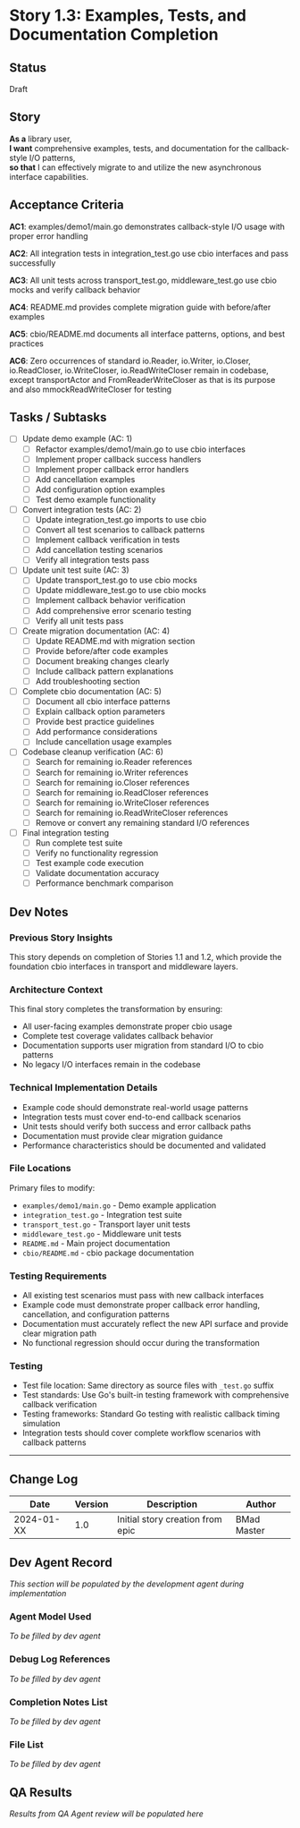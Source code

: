 # Story 1.3: Examples, Tests, and Documentation Completion

<!-- Powered by BMAD™ Core -->

## Status
Draft

## Story
**As a** library user,  
**I want** comprehensive examples, tests, and documentation for the callback-style I/O patterns,  
**so that** I can effectively migrate to and utilize the new asynchronous interface capabilities.

## Acceptance Criteria

**AC1**: examples/demo1/main.go demonstrates callback-style I/O usage with proper error handling

**AC2**: All integration tests in integration_test.go use cbio interfaces and pass successfully

**AC3**: All unit tests across transport_test.go, middleware_test.go use cbio mocks and verify callback behavior

**AC4**: README.md provides complete migration guide with before/after examples

**AC5**: cbio/README.md documents all interface patterns, options, and best practices

**AC6**: Zero occurrences of standard io.Reader, io.Writer, io.Closer, io.ReadCloser, io.WriteCloser, io.ReadWriteCloser remain in codebase, except transportActor and FromReaderWriteCloser as that is its purpose and also mmockReadWriteCloser for testing

## Tasks / Subtasks

- [ ] Update demo example (AC: 1)
  - [ ] Refactor examples/demo1/main.go to use cbio interfaces
  - [ ] Implement proper callback success handlers
  - [ ] Implement proper callback error handlers
  - [ ] Add cancellation examples
  - [ ] Add configuration option examples
  - [ ] Test demo example functionality

- [ ] Convert integration tests (AC: 2)
  - [ ] Update integration_test.go imports to use cbio
  - [ ] Convert all test scenarios to callback patterns
  - [ ] Implement callback verification in tests
  - [ ] Add cancellation testing scenarios
  - [ ] Verify all integration tests pass

- [ ] Update unit test suite (AC: 3)
  - [ ] Update transport_test.go to use cbio mocks
  - [ ] Update middleware_test.go to use cbio mocks
  - [ ] Implement callback behavior verification
  - [ ] Add comprehensive error scenario testing
  - [ ] Verify all unit tests pass

- [ ] Create migration documentation (AC: 4)
  - [ ] Update README.md with migration section
  - [ ] Provide before/after code examples
  - [ ] Document breaking changes clearly
  - [ ] Include callback pattern explanations
  - [ ] Add troubleshooting section

- [ ] Complete cbio documentation (AC: 5)
  - [ ] Document all cbio interface patterns
  - [ ] Explain callback option parameters
  - [ ] Provide best practice guidelines
  - [ ] Add performance considerations
  - [ ] Include cancellation usage examples

- [ ] Codebase cleanup verification (AC: 6)
  - [ ] Search for remaining io.Reader references
  - [ ] Search for remaining io.Writer references
  - [ ] Search for remaining io.Closer references
  - [ ] Search for remaining io.ReadCloser references
  - [ ] Search for remaining io.WriteCloser references
  - [ ] Search for remaining io.ReadWriteCloser references
  - [ ] Remove or convert any remaining standard I/O references

- [ ] Final integration testing
  - [ ] Run complete test suite
  - [ ] Verify no functionality regression
  - [ ] Test example code execution
  - [ ] Validate documentation accuracy
  - [ ] Performance benchmark comparison

## Dev Notes

### Previous Story Insights
This story depends on completion of Stories 1.1 and 1.2, which provide the foundation cbio interfaces in transport and middleware layers.

### Architecture Context
This final story completes the transformation by ensuring:
- All user-facing examples demonstrate proper cbio usage
- Complete test coverage validates callback behavior
- Documentation supports user migration from standard I/O to cbio patterns
- No legacy I/O interfaces remain in the codebase

### Technical Implementation Details
- Example code should demonstrate real-world usage patterns
- Integration tests must cover end-to-end callback scenarios
- Unit tests should verify both success and error callback paths
- Documentation must provide clear migration guidance
- Performance characteristics should be documented and validated

### File Locations
Primary files to modify:
- `examples/demo1/main.go` - Demo example application
- `integration_test.go` - Integration test suite
- `transport_test.go` - Transport layer unit tests
- `middleware_test.go` - Middleware unit tests
- `README.md` - Main project documentation
- `cbio/README.md` - cbio package documentation

### Testing Requirements
- All existing test scenarios must pass with new callback interfaces
- Example code must demonstrate proper callback error handling, cancellation, and configuration patterns
- Documentation must accurately reflect the new API surface and provide clear migration path
- No functional regression should occur during the transformation

### Testing
- Test file location: Same directory as source files with `_test.go` suffix
- Test standards: Use Go's built-in testing framework with comprehensive callback verification
- Testing frameworks: Standard Go testing with realistic callback timing simulation
- Integration tests should cover complete workflow scenarios with callback patterns

---

## Change Log

| Date | Version | Description | Author |
|------|---------|-------------|---------|
| 2024-01-XX | 1.0 | Initial story creation from epic | BMad Master |

## Dev Agent Record

*This section will be populated by the development agent during implementation*

### Agent Model Used
*To be filled by dev agent*

### Debug Log References
*To be filled by dev agent*

### Completion Notes List
*To be filled by dev agent*

### File List
*To be filled by dev agent*

## QA Results
*Results from QA Agent review will be populated here*
